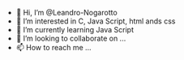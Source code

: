 - 👋 Hi, I’m @Leandro-Nogarotto
- 👀 I’m interested in C, Java Script, html ands css
- 🌱 I’m currently learning Java Script
- 💞️ I’m looking to collaborate on ...
- 📫 How to reach me ...

<!---
Leandro-Nogarotto/Leandro-Nogarotto is a ✨ special ✨ repository because its `README.md` (this file) appears on your GitHub profile.
You can click the Preview link to take a look at your changes.
--->
